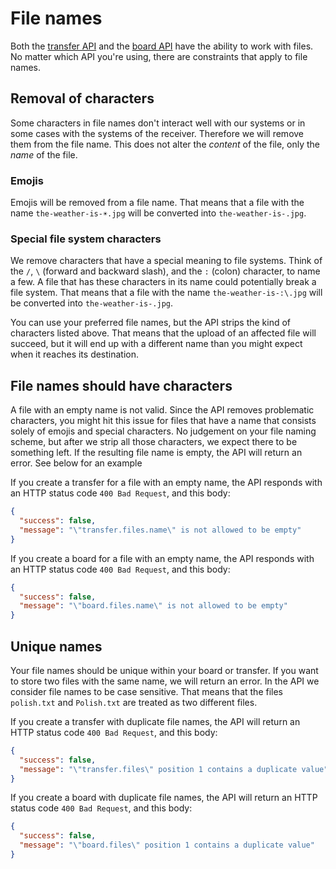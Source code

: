 # File names

Both the [transfer API](#transfer-api) and the [board API](#board-api) have the ability to work with files. No matter which API you're using, there are constraints that apply to file names.

## Removal of characters

Some characters in file names don't interact well with our systems or in some cases with the systems of the receiver. Therefore we will remove them from the file name. This does not alter the _content_ of the file, only the _name_ of the file.

### Emojis

Emojis will be removed from a file name. That means that a file with the name `the-weather-is-☀️.jpg` will be converted into `the-weather-is-.jpg`.

### Special file system characters

We remove characters that have a special meaning to file systems. Think of the `/`, `\` (forward and backward slash), and the `:` (colon) character, to name a few. A file that has these characters in its name could potentially break a file system. That means that a file with the name `the-weather-is-:\.jpg` will be converted into `the-weather-is-.jpg`.

You can use your preferred file names, but the API strips the kind of characters listed above. That means that the upload of an affected file will succeed, but it will end up with a different name than you might expect when it reaches its destination.

## File names should have characters

A file with an empty name is not valid. Since the API removes problematic characters, you might hit this issue for files that have a name that consists solely of emojis and special characters. No judgement on your file naming scheme, but after we strip all those characters, we expect there to be something left. If the resulting file name is empty, the API will return an error. See below for an example

If you create a transfer for a file with an empty name, the API responds with an HTTP status code `400 Bad Request`, and this body:

```json
{
  "success": false,
  "message": "\"transfer.files.name\" is not allowed to be empty"
}
```

If you create a board for a file with an empty name, the API responds with an HTTP status code `400 Bad Request`, and this body:

```json
{
  "success": false,
  "message": "\"board.files.name\" is not allowed to be empty"
}
```

## Unique names

Your file names should be unique within your board or transfer. If you want to store two files with the same name, we will return an error. In the API we consider file names to be case sensitive. That means that the files `polish.txt` and `Polish.txt` are treated as two different files.

If you create a transfer with duplicate file names, the API will return an HTTP status code `400 Bad Request`, and this body:

```json
{
  "success": false,
  "message": "\"transfer.files\" position 1 contains a duplicate value"
}
```

If you create a board with duplicate file names, the API will return an HTTP status code `400 Bad Request`, and this body:

```json
{
  "success": false,
  "message": "\"board.files\" position 1 contains a duplicate value"
}
```
